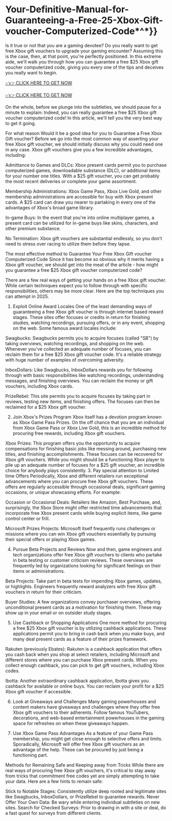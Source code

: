 # Your-Definitive-Manual-for-Guaranteeing-a-Free-25-Xbox-Gift-voucher-Computerized-Code*^*}}

Is it true or not that you are a gaming devotee? Do you really want to get free Xbox gift vouchers to upgrade your gaming encounter? Assuming this is the case, then, at that point, you're perfectly positioned. In this extreme aide, we'll walk you through how you can guarantee a free $25 Xbox gift voucher computerized code, giving you every one of the tips and deceives you really want to begin.

[✅👉 CLICK HERE TO GET NOW](https://topoffersgetnow.com/adblu0545844/)

[✅👉 CLICK HERE TO GET NOW](https://topoffersgetnow.com/adblu0545844/)

On the whole, before we plunge into the subtleties, we should pause for a minute to explain: Indeed, you can really guarantee a free $25 Xbox gift voucher computerized code! In this article, we'll tell you the very best way to get it going.

For what reason Would it be a good idea for you to Guarantee a Free Xbox Gift voucher?
Before we go into the most common way of asserting your free Xbox gift voucher, we should initially discuss why you could need one in any case. Xbox gift vouchers give you a few incredible advantages, including:

Admittance to Games and DLCs: Xbox present cards permit you to purchase computerized games, downloadable substance (DLC), or additional items for your number one titles. With a $25 gift voucher, you can get probably the most recent deliveries or complete your game assortment.

Membership Administrations: Xbox Game Pass, Xbox Live Gold, and other membership administrations are accessible for buy with Xbox present cards. A $25 card can draw you nearer to partaking in every one of the advantages of Xbox's broad game library.

In-game Buys: In the event that you're into online multiplayer games, a present card can be utilized for in-game buys like skins, characters, and other premium substance.

No Termination: Xbox gift vouchers are substantial endlessly, so you don't need to stress over racing to utilize them before they lapse.

The most effective method to Guarantee Your Free Xbox Gift voucher Computerized Code
Since it has become so obvious why it merits having a Xbox gift voucher, we should get into the meat of the article - how might you guarantee a free $25 Xbox gift voucher computerized code?

There are a few real ways of getting your hands on a free Xbox gift voucher. While certain techniques expect you to follow through with specific responsibilities, others may be more clear. Here are the top techniques you can attempt in 2025.

1. Exploit Online Award Locales
One of the least demanding ways of guaranteeing a free Xbox gift voucher is through internet based reward stages. These sites offer focuses or credits in return for finishing studies, watching recordings, pursuing offers, or in any event, shopping on the web. Some famous award locales include:

Swagbucks: Swagbucks permits you to acquire focuses (called "SB") by taking overviews, watching recordings, and shopping on the web. Whenever you've collected an adequate number of focuses, you can reclaim them for a free $25 Xbox gift voucher code. It's a reliable strategy with huge number of examples of overcoming adversity.

InboxDollars: Like Swagbucks, InboxDollars rewards you for following through with basic responsibilities like watching recordings, understanding messages, and finishing overviews. You can reclaim the money or gift vouchers, including Xbox cards.

PrizeRebel: This site permits you to acquire focuses by taking part in reviews, testing new items, and finishing offers. The focuses can then be reclaimed for a $25 Xbox gift voucher.

2. Join Xbox's Prizes Program
Xbox itself has a devotion program known as Xbox Game Pass Prizes. On the off chance that you are an individual from Xbox Game Pass or Xbox Live Gold, this is an incredible method for procuring free rewards, including Xbox gift vouchers.

Xbox Prizes: This program offers you the opportunity to acquire compensations for finishing basic jobs like messing around, purchasing new titles, and finishing accomplishments. These focuses can be recovered for Xbox gift vouchers. While you might should be a functioning Xbox player to pile up an adequate number of focuses for a $25 gift voucher, an incredible choice for anybody plays consistently.
3. Pay special attention to Limited time Offers
Periodically, Xbox and different retailers run exceptional advancements where you can procure free Xbox gift vouchers. These offers are regularly accessible through occasional deals, significant gaming occasions, or unique showcasing efforts. For example:

Occasion or Occasional Deals: Retailers like Amazon, Best Purchase, and, surprisingly, the Xbox Store might offer restricted time advancements that incorporate free Xbox present cards while buying explicit items, like game control center or frill.

Microsoft Prizes Projects: Microsoft itself frequently runs challenges or missions where you can win Xbox gift vouchers essentially by pursuing their special offers or playing Xbox games.

4. Pursue Beta Projects and Reviews
Now and then, game engineers and tech organizations offer free Xbox gift vouchers to clients who partake in beta testing or customer criticism reviews. These overviews are frequently led by organizations looking for significant feelings on their items or administrations.

Beta Projects: Take part in beta tests for impending Xbox games, updates, or highlights. Engineers frequently reward analyzers with free Xbox gift vouchers in return for their criticism.

Buyer Studies: A few organizations convey purchaser overviews, offering unconditional present cards as a motivation for finishing them. These may show up in your email or on outsider study stages.

5. Use Cashback or Shopping Applications
One more method for procuring a free $25 Xbox gift voucher is by utilizing cashback applications. These applications permit you to bring in cash back when you make buys, and many deal present cards as a feature of their prizes framework.

Rakuten (previously Ebates): Rakuten is a cashback application that offers you cash back when you shop at select retailers, including Microsoft and different stores where you can purchase Xbox present cards. When you collect enough cashback, you can pick to get gift vouchers, including Xbox codes.

Ibotta: Another extraordinary cashback application, Ibotta gives you cashback for available or online buys. You can reclaim your profit for a $25 Xbox gift voucher if accessible.

6. Look at Giveaways and Challenges
Many gaming powerhouses and content makers have giveaways and challenges where they offer free Xbox gift vouchers to their adherents. Follow famous YouTubers, decorations, and web-based entertainment powerhouses in the gaming space for refreshes on when these giveaways happen.

7. Use Xbox Game Pass Advantages
As a feature of your Game Pass membership, you might get close enough to selective offers and limits. Sporadically, Microsoft will offer free Xbox gift vouchers as an advantage of the help. These can be procured by just being a functioning part.

Methods for Remaining Safe and Keeping away from Tricks
While there are real ways of procuring free Xbox gift vouchers, it's critical to stay away from tricks that commitment free codes yet are simply attempting to take your data. Here are a few hints to remain safe:

Stick to Notable Stages: Consistently utilize deep rooted and legitimate sites like Swagbucks, InboxDollars, or PrizeRebel to guarantee rewards.
Never Offer Your Own Data: Be wary while entering individual subtleties on new sites.
Search for Checked Surveys: Prior to drawing in with a site or deal, do a fast quest for surveys from different clients.
